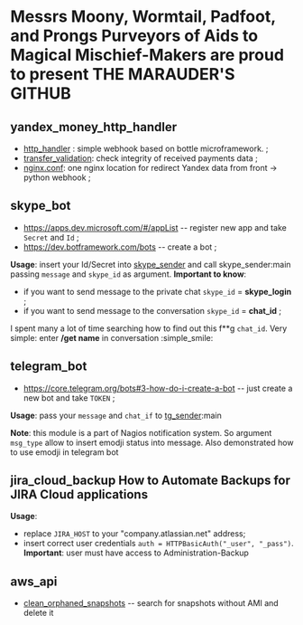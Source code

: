 Messrs Moony, Wormtail, Padfoot, and Prongs
Purveyors of Aids to Magical Mischief-Makers
are proud to present
THE MARAUDER'S GITHUB
=============

**yandex_money_http_handler**
-------
- [http_handler](yandex_money_http_handler/http_handler.py) : simple webhook based on bottle microframework. ;
- [transfer_validation](yandex_money_http_handler/transfer_validation.py): check integrity of received payments data ;
- [nginx.conf](yandex_money_http_handler/nginx.conf): one nginx location for redirect Yandex data from front -> python webhook ;

**skype_bot**
-------
- https://apps.dev.microsoft.com/#/appList -- register new app and take `Secret` and `Id` ;
- https://dev.botframework.com/bots        -- create a bot ;

**Usage**: insert your Id/Secret into [skype_sender](skype_bot/skype_sender.py) and call skype_sender:main passing `message` and `skype_id` as argument.
**Important to know**: 
* if you want to send message to the private chat `skype_id` = **skype_login** ;
* if you want to send message to the conversation `skype_id` = **chat_id** ;
                   
I spent many a lot of time searching how to find out this f**g `chat_id`. Very simple: enter **/get name** in conversation :simple_smile:

**telegram_bot**
-------
- https://core.telegram.org/bots#3-how-do-i-create-a-bot -- just create a new bot and take `TOKEN` ;

**Usage**: pass your `message` and `chat_if` to [tg_sender](telegram_bot/tg_sender.py):main

**Note**: this module is a part of Nagios notification system. So argument `msg_type` allow to insert emodji status into message. Also demonstrated how to use emodji in telegram bot 

**jira_cloud_backup** How to Automate Backups for JIRA Cloud applications
-------

**Usage**: 
- replace `JIRA_HOST` to your "company.atlassian.net" address; 
- insert correct user credentials `auth = HTTPBasicAuth("_user", "_pass")`. **Important**: user must have access to Administration-Backup 

**aws_api**
-------
- [clean_orphaned_snapshots](aws_api/clean_orphaned_snapshots.py) -- search for snapshots without AMI and delete it
